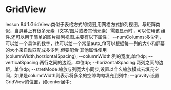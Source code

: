 # GridView

lesson 84
1.GridView:类似于表格方式的视图,用网格方式排列视图，与矩阵类似，当屏幕上有很多元素（文字/图片或者其他元素）需要显示时，可以使用该            组件.还可以用于简单的图片排列视图.主要有以下属性：
  --numColumns:多少列，可以给一个具体的数字，也可以给一个常量auto_fit可以根据每一列的大小和屏幕的大小来自动匹配成多少列,但要配合              其他属性使用(columnWidth,horziontalSpacing);
  --columnWidth:列的宽度,单位dp;
  --verticalSpacing:两行之间的边距，单位dp;
  --horizontalSpacing:两列之间的边距，单位dp;
  --stretMode:缩放与列宽大小同步,设置以什么缩放模式去填充空间，如果是columnWidth则表示将多余的空隙均匀填充到列中;
  --gravity:设置GridView的位置，如center居中;

